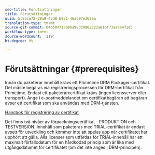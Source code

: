 ```yaml
---
seo-title: Förutsättningar
title: Förutsättningar
uuid: 5c85ce72-28a9-45d8-b951-46a697e362ea
translation-type: tm+mt
source-git-commit: b4b50471ab0ba98329862322a61bf73aa9e471d5
workflow-type: tm+mt
source-wordcount: '119'
ht-degree: 0%

---
```



# Förutsättningar {#prerequisites}

Innan du paketerar innehåll krävs ett Primetime DRM Packager-certifikat. Det måste begäras via registreringsprocessen för DRM-certifikat från Primetime. Endast ett paketerarcertifikat krävs (ingen licensserver eller transport). Ange i e-postmeddelandet om certifikatbegäran att begäran avser ett certifikat som ska användas med DRM-tjänsten.

[Handbok för registrering av certifikat](../../digital-rights-management/certificate-enrollment-guide/about-certs.md)

Det finns två nivåer av förpackningscertifikat - PRODUKTION och TESTVERSION. Innehåll som paketeras med TRIAL-certifikat är endast avsett för utveckling och kommer inte att spelas upp när certifikatet har upphört att gälla. Alla licenser som utfärdas för TRIAL-innehåll har ett maximalt förfallodatum för en hårdkodad princip som är lika med utgångsdatumet för certifikatet (om det inte anges i DRM-principen).
